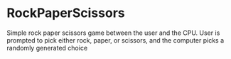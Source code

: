 # RockPaperScissors
Simple rock paper scissors game between the user and the CPU. User is prompted to pick either rock, paper, or scissors, and the computer picks a randomly generated choice

